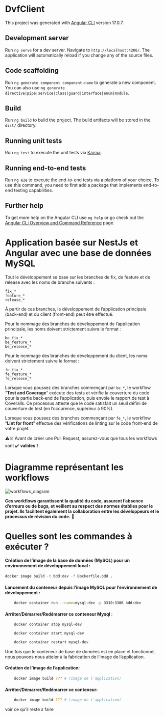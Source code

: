 # DvfClient

This project was generated with [Angular CLI](https://github.com/angular/angular-cli) version 17.0.7.

## Development server

Run `ng serve` for a dev server. Navigate to `http://localhost:4200/`. The application will automatically reload if you change any of the source files.

## Code scaffolding

Run `ng generate component component-name` to generate a new component. You can also use `ng generate directive|pipe|service|class|guard|interface|enum|module`.

## Build

Run `ng build` to build the project. The build artifacts will be stored in the `dist/` directory.

## Running unit tests

Run `ng test` to execute the unit tests via [Karma](https://karma-runner.github.io).

## Running end-to-end tests

Run `ng e2e` to execute the end-to-end tests via a platform of your choice. To use this command, you need to first add a package that implements end-to-end testing capabilities.

## Further help

To get more help on the Angular CLI use `ng help` or go check out the [Angular CLI Overview and Command Reference](https://angular.io/cli) page.
# Application basée sur NestJs et Angular avec une base de données MySQL

Tout le développement se base sur les branches de fix, de feature et de release avec les noms de branche suivants :

    fix_*
    feature_*
    release_*

À partir de ces branches, le développement de l’application principale (back-end) et du client (front-end) peut être effectué.

Pour le nommage des branches de développement de l’application principale, les noms doivent strictement suivre le format :

    be_fix_*
    be_feature_*
    be_release_*

Pour le nommage des branches de développement du client, les noms doivent strictement suivre le format :

    fe_fix_*
    fe_feature_*
    fe_release_*

Lorsque vous poussez des branches commençant par ```be_*```, le workflow “**Test and Coverage**“ exécute des tests et vérifie la couverture du code pour la partie back-end de l’application, puis envoie le rapport de test à Coveralls.
Ce processus atteste que le code satisfait un seuil défini de couverture de test (en l’occurence, supérieur à 90%).

Lorsque vous poussez des branches commençant par ```fe_*```, le workflow “**Lint for front**“ effectue des vérifications de linting sur le code front-end de votre projet.

⚠️☠️ Avant de créer une Pull Request, assurez-vous que tous les workflows sont ✔️ **valides** ❗

# Diagramme représentant les workflows

![workflows_diagram](https://cdn.discordapp.com/attachments/1157225843194597387/1209958630099517450/V.3.1.drawio.png?ex=65e8d0c9&is=65d65bc9&hm=2e3483ad4f7023aa1b3f461005d0bee2acd7d3bc2c323a2fcad10a49552c17d6&)

**Ces workflows garantissent la qualité du code, assurent l’absence d’erreurs ou de bugs, et veillent au respect des normes établies pour le projet.
Ils facilitent également la collaboration entre les développeurs et le processus de révision du code.** 🚀

# Quelles sont les commandes à exécuter ?

#### Création de l’image de la base de données (MySQL) pour un environnement de développement local :

```bash
docker image build -t bdd:dev -f Dockerfile.bdd .
```

#### Lancement du conteneur depuis l’image MySQL pour l’environnement de développement :

```bash
    docker container run --name=mysql-dev -p 3310:3306 bdd:dev
```

#### Arrêter/Démarrer/Redémarrer ce conteneur Mysql :

```bash
    docker container stop mysql-dev
```
```bash
    docker container start mysql-dev
```
```bash
    docker container restart mysql-dev
```

Une fois que le conteneur de base de données est en place et fonctionnel, nous pouvons nous atteler à la fabrication de l’image de l’application.

#### Création de l’image de l’application:

```bash
    docker image build ??? # (image de l'application)
```

#### Arrêter/Démarrer/Redémarrer ce conteneur:

```bash
    docker image build ??? # (image de l'application)
```

voir ce qu’il reste à faire